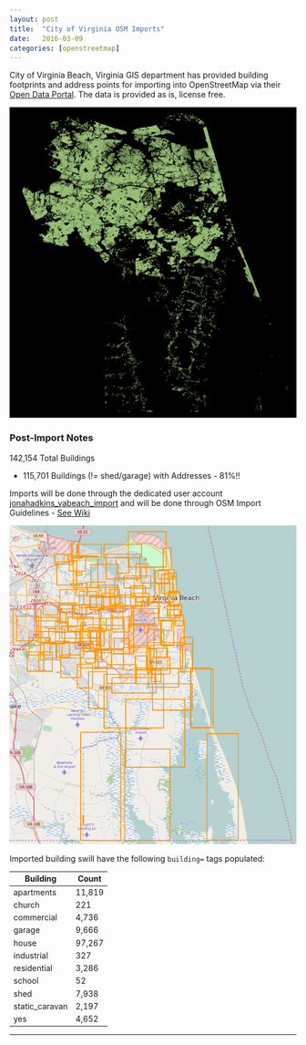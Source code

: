 ```yaml
---
layout: post
title:  "City of Virginia OSM Imports"
date:   2016-03-09
categories: [openstreetmap]
---
```

City of Virginia Beach, Virginia GIS department has provided building footprints and address points for importing into OpenStreetMap via their [Open Data Portal](http://gis.data.vbgov.com). The data is provided as is, license free.

![](https://raw.githubusercontent.com/jonahadkins/virginia-beach-OSM-imports/master/va-beach.png)

### Post-Import Notes  

142,154 Total Buildings  
* 115,701 Buildings (!= shed/garage) with Addresses - 81%!!

Imports will be done through the dedicated user account [jonahadkins_vabeach_import](https://www.openstreetmap.org/user/jonahadkins_vabeach_imports/) and will be done through OSM Import Guidelines - [See Wiki](https://wiki.openstreetmap.org/wiki/City_of_Virginia_Beach_Buildings/Address_Import)  

![](https://raw.githubusercontent.com/jonahadkins/virginia-beach-OSM-imports/master/post-vabeach.png)

Imported building swill have the following `building=` tags populated:  

| Building  |   Count |
| ------------- | ------------- |
| apartments  | 11,819  |
| church  | 221  |
| commercial  | 4,736  |
| garage  | 9,666  |
| house  | 97,267  |
| industrial  | 327  |
| residential  | 3,286  |
| school  | 52  |
| shed  | 7,938  |
| static_caravan  | 2,197  |
| yes  | 4,652  |

---
